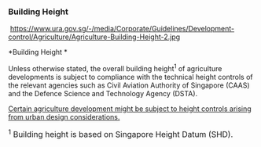 ### Building Height

 <https://www.ura.gov.sg/-/media/Corporate/Guidelines/Development-control/Agriculture/Agriculture-Building-Height-2.jpg> 

*Building Height *

Unless otherwise stated, the overall building height<sup>1</sup> of
agriculture developments is subject to compliance with the technical
height controls of the relevant agencies such as Civil Aviation
Authority of Singapore (CAAS) and the Defence Science and Technology
Agency (DSTA).

<a
href="https://www.ura.gov.sg/-/media/Corporate/Guidelines/Development-control/Plan-Lodgement/Lim-Chu-Kang-Height-Control-Plan.jpg"
target="_blank">Certain agriculture development might be subject to
height controls arising from urban design considerations.</a>

<span style="font-size: 16px;"><sup>1</sup> Building height is based on
Singapore Height Datum (SHD).</span>

